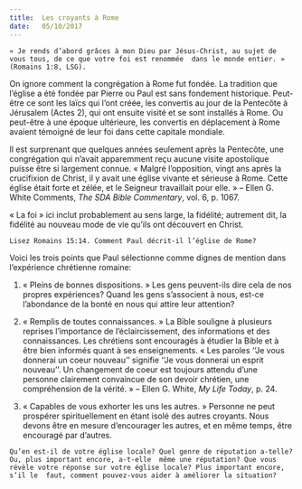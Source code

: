 ```yaml
---
title:  Les croyants à Rome
date:   05/10/2017
---
```


`« Je rends d’abord grâces à mon Dieu par Jésus-Christ, au sujet de vous tous, de ce que votre foi est renommée  dans le monde entier. » (Romains 1:8, LSG).`

On ignore comment la congrégation à Rome fut fondée. La tradition que l’église a été fondée par Pierre ou Paul  est sans fondement historique. Peut-être ce sont les laïcs qui l’ont créée, les convertis au jour de la Pentecôte à  Jérusalem (Actes 2), qui ont ensuite visité et se sont installés à Rome. Ou peut-être à une époque ultérieure, les  convertis en déplacement à Rome avaient témoigné de leur foi dans cette capitale mondiale. 

Il est surprenant que quelques années seulement après la Pentecôte, une congrégation qui n’avait  apparemment reçu aucune visite apostolique puisse être si largement connue. « Malgré l’opposition, vingt ans après la crucifixion de Christ, il y avait une église vivante et sérieuse à Rome. Cette église était forte et zélée,  et le Seigneur travaillait pour elle. » – Ellen G. White Comments, *The SDA Bible Commentary*, vol. 6, p. 1067. 

« La foi » ici inclut probablement au sens large, la fidélité; autrement dit, la fidélité au nouveau mode de vie  qu’ils ont découvert en Christ. 

`Lisez Romains 15:14. Comment Paul décrit-il l’église de Rome?` 

Voici les trois points que Paul sélectionne comme dignes de mention dans l’expérience chrétienne romaine: 

1. « Pleins de bonnes dispositions. » Les gens peuvent-ils dire cela de nos propres expériences? Quand les gens  s’associent à nous, est-ce l’abondance de la bonté en nous qui attire leur attention? 

2. « Remplis de toutes connaissances. » La Bible souligne à plusieurs reprises l’importance de l’éclaircissement,  des informations et des connaissances. Les chrétiens sont encouragés à étudier la Bible et à être bien informés  quant à ses enseignements. « Les paroles ‘‘Je vous donnerai un coeur nouveau’’ signifie ‘‘Je vous donnerai un  esprit nouveau’’. Un changement de coeur est toujours attendu d’une personne clairement convaincue de son  devoir chrétien, une compréhension de la vérité. » – Ellen G. White, *My Life Today*, p. 24. 

3. « Capables de vous exhorter les uns les autres. » Personne ne peut prospérer spirituellement en étant isolé  des autres croyants. Nous devons être en mesure d’encourager les autres, et en même temps, être encouragé  par d’autres. 

`Qu’en est-il de votre église locale? Quel genre de réputation a-telle? Ou, plus important encore, a-t-elle  même une réputation? Que vous révèle votre réponse sur votre église locale? Plus important encore, s’il le  faut, comment pouvez-vous aider à améliorer la situation?`